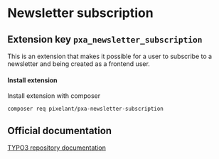 # Newsletter subscription 
## Extension key `pxa_newsletter_subscription`

This is an extension that makes it possible for a user to subscribe to a newsletter and being created as a frontend user.

#### Install extension 

Install extension with composer
  
`composer req pixelant/pxa-newsletter-subscription`

## Official documentation

[TYPO3 repository documentation](https://docs.typo3.org/p/pixelant/pxa-newsletter-subscription/master/en-us/)
